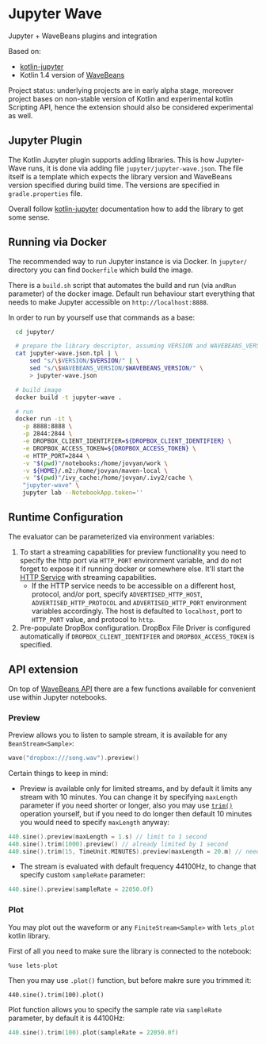 # Jupyter Wave

Jupyter + WaveBeans plugins and integration

Based on:

* [kotlin-jupyter](https://github.com/Kotlin/kotlin-jupyter)
* Kotlin 1.4 version of [WaveBeans](https://github.com/WaveBeans/wavebeans/pull/72)

Project status: underlying projects are in early alpha stage, moreover project bases on non-stable version of Kotlin and experimental kotlin Scripting API, hence the extension should also be considered experimental as well.

## Jupyter Plugin

The Kotlin Jupyter plugin supports adding libraries. This is how Jupyter-Wave runs, it is done via adding file `jupyter/jupyter-wave.json`. The file itself is a template which expects the library version and WaveBeans version specified during build time. The versions are specified in `gradle.properties` file.

Overall follow [kotlin-jupyter](https://github.com/Kotlin/kotlin-jupyter) documentation how to add the library to get some sense.

## Running via Docker

The recommended way to run Jupyter instance is via Docker. In `jupyter/` directory you can find `Dockerfile` which build the image. 

There is a `build.sh` script that automates the build and run (via `andRun` parameter) of the docker image. Default run behaviour start everything that needs to make Jupyter accessible on `http://localhost:8888`.

In order to run by yourself use that commands as a base:

```bash
  cd jupyter/

  # prepare the library descriptor, assuming VERSION and WAVEBEANS_VERSION are populated with correct version in maven repos
  cat jupyter-wave.json.tpl | \
      sed "s/\$VERSION/$VERSION/" | \
      sed "s/\$WAVEBEANS_VERSION/$WAVEBEANS_VERSION/" \
      > jupyter-wave.json

  # build image
  docker build -t jupyter-wave .

  # run
  docker run -it \
    -p 8888:8888 \
    -p 2844:2844 \
    -e DROPBOX_CLIENT_IDENTIFIER=${DROPBOX_CLIENT_IDENTIFIER} \
    -e DROPBOX_ACCESS_TOKEN=${DROPBOX_ACCESS_TOKEN} \
    -e HTTP_PORT=2844 \
    -v "$(pwd)"/notebooks:/home/jovyan/work \
    -v ${HOME}/.m2:/home/jovyan/maven-local \
    -v "$(pwd)"/ivy_cache:/home/jovyan/.ivy2/cache \
    "jupyter-wave" \
    jupyter lab --NotebookApp.token=''
```

## Runtime Configuration

The evaluator can be parameterized via environment variables:

1. To start a streaming capabilities for preview functionality you need to specify the http port via `HTTP_PORT` environment variable, and do not forget to expose it if running docker or somewhere else. It'll start the [HTTP Service](https://wavebeans.io/docs/http/) with streaming capabilities.
    * If the HTTP service needs to be accessible on a different host, protocol, and/or port, specify `ADVERTISED_HTTP_HOST`, `ADVERTISED_HTTP_PROTOCOL` and `ADVERTISED_HTTP_PORT` environment variables accordingly. The host is defaulted to `localhost`, port to `HTTP_PORT` value, and protocol to `http`. 
2. Pre-populate DropBox configuration. DropBox File Driver is configured automatically if `DROPBOX_CLIENT_IDENTIFIER` and `DROPBOX_ACCESS_TOKEN` is specified.

## API extension

On top of [WaveBeans API](https://wavebeans.io/docs/api/) there are a few functions available for convenient use within Jupyter notebooks.

### Preview

Preview allows you to listen to sample stream, it is available for any `BeanStream<Sample>`:

```kotlin
wave("dropbox:///song.wav").preview()
```

Certain things to keep in mind:

* Preview is available only for limited streams, and by default it limits any stream with 10 minutes. You can change it by specifying `maxLength` parameter if you need shorter or longer, also you may use [`trim()`](https://wavebeans.io/docs/api/operations/trim-operation.html) operation yourself, but if you need to do longer then default 10 minutes you would need to specify `maxLength` anyway:

```kotlin
440.sine().preview(maxLength = 1.s) // limit to 1 second
440.sine().trim(1000).preview() // already limited by 1 second
440.sine().trim(15, TimeUnit.MINUTES).preview(maxLength = 20.m) // need to extend the preview limit also
```

* The stream is evaluated with default frequency 44100Hz, to change that specify custom `sampleRate` parameter:

```kotlin
440.sine().preview(sampleRate = 22050.0f)
```

### Plot

You may plot out the waveform or any `FiniteStream<Sample>` with `lets_plot` kotlin library.

First of all you need to make sure the library is connected to the notebook:

```text
%use lets-plot
```

Then you may use `.plot()` function, but before makre sure you trimmed it:

```
440.sine().trim(100).plot()
```

Plot function allows you to specify the sample rate via `sampleRate` parameter, by default it is 44100Hz:

```kotlin
440.sine().trim(100).plot(sampleRate = 22050.0f)
```